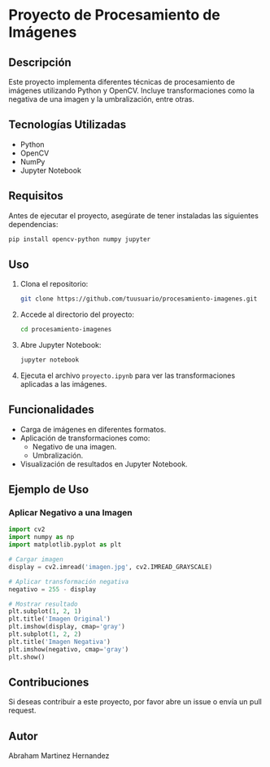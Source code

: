 # Proyecto de Procesamiento de Imágenes

## Descripción
Este proyecto implementa diferentes técnicas de procesamiento de imágenes utilizando Python y OpenCV. Incluye transformaciones como la negativa de una imagen y la umbralización, entre otras.

## Tecnologías Utilizadas
- Python
- OpenCV
- NumPy
- Jupyter Notebook

## Requisitos
Antes de ejecutar el proyecto, asegúrate de tener instaladas las siguientes dependencias:

```bash
pip install opencv-python numpy jupyter
```

## Uso
1. Clona el repositorio:

   ```bash
   git clone https://github.com/tuusuario/procesamiento-imagenes.git
   ```

2. Accede al directorio del proyecto:

   ```bash
   cd procesamiento-imagenes
   ```

3. Abre Jupyter Notebook:

   ```bash
   jupyter notebook
   ```

4. Ejecuta el archivo `proyecto.ipynb` para ver las transformaciones aplicadas a las imágenes.

## Funcionalidades
- Carga de imágenes en diferentes formatos.
- Aplicación de transformaciones como:
  - Negativo de una imagen.
  - Umbralización.
- Visualización de resultados en Jupyter Notebook.

## Ejemplo de Uso
### Aplicar Negativo a una Imagen
```python
import cv2
import numpy as np
import matplotlib.pyplot as plt

# Cargar imagen
display = cv2.imread('imagen.jpg', cv2.IMREAD_GRAYSCALE)

# Aplicar transformación negativa
negativo = 255 - display

# Mostrar resultado
plt.subplot(1, 2, 1)
plt.title('Imagen Original')
plt.imshow(display, cmap='gray')
plt.subplot(1, 2, 2)
plt.title('Imagen Negativa')
plt.imshow(negativo, cmap='gray')
plt.show()
```

## Contribuciones
Si deseas contribuir a este proyecto, por favor abre un issue o envía un pull request.

## Autor
Abraham Martinez Hernandez

